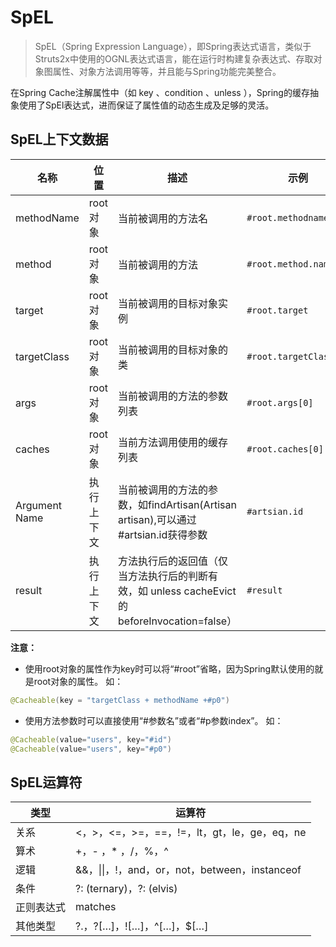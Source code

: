 # SpEL

> SpEL（Spring Expression Language），即Spring表达式语言，类似于Struts2x中使用的OGNL表达式语言，能在运行时构建复杂表达式、存取对象图属性、对象方法调用等等，并且能与Spring功能完美整合。

在Spring Cache注解属性中（如 key 、condition 、unless ），Spring的缓存抽象使用了SpEl表达式，进而保证了属性值的动态生成及足够的灵活。

## SpEL上下文数据

| **名称**        | **位置** | **描述**                                                             | **示例**                 |
|---------------|--------|--------------------------------------------------------------------|------------------------|
| methodName    | root对象 | 当前被调用的方法名                                                          | `#root.methodname`     |
| method        | root对象 | 当前被调用的方法                                                           | `#root.method.name`    |
| target        | root对象 | 当前被调用的目标对象实例                                                       | `#root.target`         |
| targetClass   | root对象 | 当前被调用的目标对象的类                                                       | `#root.targetClass`    |
| args          | root对象 | 当前被调用的方法的参数列表                                                      | `#root.args[0]`        |
| caches        | root对象 | 当前方法调用使用的缓存列表                                                      | `#root.caches[0].name` |
| Argument Name | 执行上下文  | 当前被调用的方法的参数，如findArtisan(Artisan artisan),可以通过#artsian.id获得参数      | `#artsian.id`          |
| result        | 执行上下文  | 方法执行后的返回值（仅当方法执行后的判断有效，如 unless cacheEvict的beforeInvocation=false） | `#result`              |

**注意：**

- 使用root对象的属性作为key时可以将“#root”省略，因为Spring默认使用的就是root对象的属性。 如：

```java
@Cacheable(key = "targetClass + methodName +#p0")
```

- 使用方法参数时可以直接使用“#参数名”或者“#p参数index”。 如：

```java
@Cacheable(value="users", key="#id")
@Cacheable(value="users", key="#p0")
```

## SpEL运算符

| **类型** | **运算符**                                 |
|--------|-----------------------------------------|
| 关系     | <，>，<=，>=，==，!=，lt，gt，le，ge，eq，ne       |
| 算术     | +，- ，* ，/，%，^                           |
| 逻辑     | &&，\|\|，!，and，or，not，between，instanceof |
| 条件     | ?: (ternary)，?: (elvis)                 |
| 正则表达式  | matches                                 |
| 其他类型   | ?.，?[…]，![…]，^[…]，$[…]                  |
